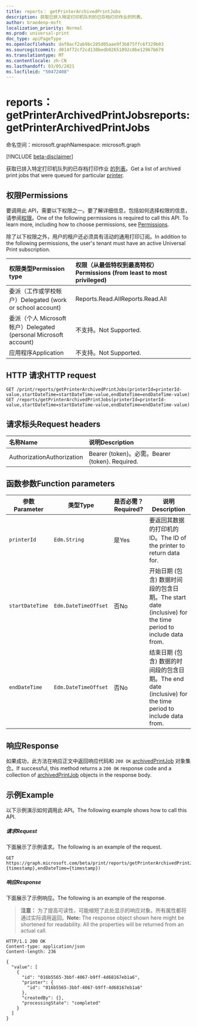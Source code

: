 ```yaml
---
title: reports： getPrinterArchivedPrintJobs
description: 获取已排入特定打印机队列的已存档打印作业的列表。
author: braedenp-msft
localization_priority: Normal
ms.prod: universal-print
doc_type: apiPageType
ms.openlocfilehash: daf0acf2ab9bc285d05aae9f3b875ffc6f329b03
ms.sourcegitcommit: d014f72cf2cd130bedb02651092c0be12967b679
ms.translationtype: MT
ms.contentlocale: zh-CN
ms.lasthandoff: 03/05/2021
ms.locfileid: "50472408"
---
```

# <a name="reports-getprinterarchivedprintjobs"></a><span data-ttu-id="9c1a1-103">reports： getPrinterArchivedPrintJobs</span><span class="sxs-lookup"><span data-stu-id="9c1a1-103">reports: getPrinterArchivedPrintJobs</span></span>

<span data-ttu-id="9c1a1-104">命名空间：microsoft.graph</span><span class="sxs-lookup"><span data-stu-id="9c1a1-104">Namespace: microsoft.graph</span></span>

[!INCLUDE [beta-disclaimer](../../includes/beta-disclaimer.md)]

<span data-ttu-id="9c1a1-105">获取已排入特定打印机队列的已存档打印作业 [的列表](../resources/printer.md)。</span><span class="sxs-lookup"><span data-stu-id="9c1a1-105">Get a list of archived print jobs that were queued for particular [printer](../resources/printer.md).</span></span>

## <a name="permissions"></a><span data-ttu-id="9c1a1-106">权限</span><span class="sxs-lookup"><span data-stu-id="9c1a1-106">Permissions</span></span>
<span data-ttu-id="9c1a1-p101">要调用此 API，需要以下权限之一。要了解详细信息，包括如何选择权限的信息，请参阅[权限](/graph/permissions-reference)。</span><span class="sxs-lookup"><span data-stu-id="9c1a1-p101">One of the following permissions is required to call this API. To learn more, including how to choose permissions, see [Permissions](/graph/permissions-reference).</span></span>

<span data-ttu-id="9c1a1-109">除了以下权限之外，用户的租户还必须具有活动的通用打印订阅。</span><span class="sxs-lookup"><span data-stu-id="9c1a1-109">In addition to the following permissions, the user's tenant must have an active Universal Print subscription.</span></span>

|<span data-ttu-id="9c1a1-110">权限类型</span><span class="sxs-lookup"><span data-stu-id="9c1a1-110">Permission type</span></span> | <span data-ttu-id="9c1a1-111">权限（从最低特权到最高特权）</span><span class="sxs-lookup"><span data-stu-id="9c1a1-111">Permissions (from least to most privileged)</span></span> |
|:---------------|:--------------------------------------------|
|<span data-ttu-id="9c1a1-112">委派（工作或学校帐户）</span><span class="sxs-lookup"><span data-stu-id="9c1a1-112">Delegated (work or school account)</span></span>| <span data-ttu-id="9c1a1-113">Reports.Read.All</span><span class="sxs-lookup"><span data-stu-id="9c1a1-113">Reports.Read.All</span></span> |
|<span data-ttu-id="9c1a1-114">委派（个人 Microsoft 帐户）</span><span class="sxs-lookup"><span data-stu-id="9c1a1-114">Delegated (personal Microsoft account)</span></span>|<span data-ttu-id="9c1a1-115">不支持。</span><span class="sxs-lookup"><span data-stu-id="9c1a1-115">Not Supported.</span></span>|
|<span data-ttu-id="9c1a1-116">应用程序</span><span class="sxs-lookup"><span data-stu-id="9c1a1-116">Application</span></span>|<span data-ttu-id="9c1a1-117">不支持。</span><span class="sxs-lookup"><span data-stu-id="9c1a1-117">Not Supported.</span></span>|

## <a name="http-request"></a><span data-ttu-id="9c1a1-118">HTTP 请求</span><span class="sxs-lookup"><span data-stu-id="9c1a1-118">HTTP request</span></span>
<!-- { "blockType": "ignored" } -->
```http
GET /print/reports/getPrinterArchivedPrintJobs(printerId=printerId-value,startDateTime=startDateTime-value,endDateTime=endDateTime-value)
GET /reports/getPrinterArchivedPrintJobs(printerId=printerId-value,startDateTime=startDateTime-value,endDateTime=endDateTime-value)
```
## <a name="request-headers"></a><span data-ttu-id="9c1a1-119">请求标头</span><span class="sxs-lookup"><span data-stu-id="9c1a1-119">Request headers</span></span>
| <span data-ttu-id="9c1a1-120">名称</span><span class="sxs-lookup"><span data-stu-id="9c1a1-120">Name</span></span>          | <span data-ttu-id="9c1a1-121">说明</span><span class="sxs-lookup"><span data-stu-id="9c1a1-121">Description</span></span>   |
|:--------------|:--------------|
| <span data-ttu-id="9c1a1-122">Authorization</span><span class="sxs-lookup"><span data-stu-id="9c1a1-122">Authorization</span></span> | <span data-ttu-id="9c1a1-p102">Bearer {token}。必需。</span><span class="sxs-lookup"><span data-stu-id="9c1a1-p102">Bearer {token}. Required.</span></span> |

## <a name="function-parameters"></a><span data-ttu-id="9c1a1-125">函数参数</span><span class="sxs-lookup"><span data-stu-id="9c1a1-125">Function parameters</span></span>

| <span data-ttu-id="9c1a1-126">参数</span><span class="sxs-lookup"><span data-stu-id="9c1a1-126">Parameter</span></span>     | <span data-ttu-id="9c1a1-127">类型</span><span class="sxs-lookup"><span data-stu-id="9c1a1-127">Type</span></span>                 | <span data-ttu-id="9c1a1-128">是否必需？</span><span class="sxs-lookup"><span data-stu-id="9c1a1-128">Required?</span></span> | <span data-ttu-id="9c1a1-129">说明</span><span class="sxs-lookup"><span data-stu-id="9c1a1-129">Description</span></span>                                                          |
|---------------|----------------------|-----------|----------------------------------------------------------------------|
| `printerId`   | `Edm.String`         | <span data-ttu-id="9c1a1-130">是</span><span class="sxs-lookup"><span data-stu-id="9c1a1-130">Yes</span></span>       | <span data-ttu-id="9c1a1-131">要返回其数据的打印机的 ID。</span><span class="sxs-lookup"><span data-stu-id="9c1a1-131">The ID of the printer to return data for.</span></span>                            |
| `startDateTime` | `Edm.DateTimeOffset` | <span data-ttu-id="9c1a1-132">否</span><span class="sxs-lookup"><span data-stu-id="9c1a1-132">No</span></span>        | <span data-ttu-id="9c1a1-133">开始日期 (包含) 数据时间段的包含日期。</span><span class="sxs-lookup"><span data-stu-id="9c1a1-133">The start date (inclusive) for the time period to include data from.</span></span> |
| `endDateTime`   | `Edm.DateTimeOffset` | <span data-ttu-id="9c1a1-134">否</span><span class="sxs-lookup"><span data-stu-id="9c1a1-134">No</span></span>        | <span data-ttu-id="9c1a1-135">结束日期 (包含) 数据的时间段的包含日期。</span><span class="sxs-lookup"><span data-stu-id="9c1a1-135">The end date (inclusive) for the time period to include data from.</span></span>   |

## <a name="response"></a><span data-ttu-id="9c1a1-136">响应</span><span class="sxs-lookup"><span data-stu-id="9c1a1-136">Response</span></span>
<span data-ttu-id="9c1a1-137">如果成功，此方法在响应正文中返回响应代码和 `200 OK` [archivedPrintJob](../resources/archivedprintjob.md) 对象集合。</span><span class="sxs-lookup"><span data-stu-id="9c1a1-137">If successful, this method returns a `200 OK` response code and a collection of [archivedPrintJob](../resources/archivedprintjob.md) objects in the response body.</span></span>

## <a name="example"></a><span data-ttu-id="9c1a1-138">示例</span><span class="sxs-lookup"><span data-stu-id="9c1a1-138">Example</span></span>
<span data-ttu-id="9c1a1-139">以下示例演示如何调用此 API。</span><span class="sxs-lookup"><span data-stu-id="9c1a1-139">The following example shows how to call this API.</span></span>
##### <a name="request"></a><span data-ttu-id="9c1a1-140">请求</span><span class="sxs-lookup"><span data-stu-id="9c1a1-140">Request</span></span>
<span data-ttu-id="9c1a1-141">下面展示了示例请求。</span><span class="sxs-lookup"><span data-stu-id="9c1a1-141">The following is an example of the request.</span></span>
<!-- {
  "blockType": "request",
  "name": "reports-getprinterarchivedprintjobs"
}-->
```http
GET https://graph.microsoft.com/beta/print/reports/getPrinterArchivedPrintJobs(printerId='{id}',startDateTime={timestamp},endDateTime={timestamp})
```

##### <a name="response"></a><span data-ttu-id="9c1a1-142">响应</span><span class="sxs-lookup"><span data-stu-id="9c1a1-142">Response</span></span>
<span data-ttu-id="9c1a1-143">下面展示了示例响应。</span><span class="sxs-lookup"><span data-stu-id="9c1a1-143">The following is an example of the response.</span></span>
><span data-ttu-id="9c1a1-p103">**注意：** 为了提高可读性，可能缩短了此处显示的响应对象。所有属性都将通过实际调用返回。</span><span class="sxs-lookup"><span data-stu-id="9c1a1-p103">**Note:** The response object shown here might be shortened for readability. All the properties will be returned from an actual call.</span></span>
<!-- {
  "blockType": "response",
  "truncated": true,
  "@odata.type": "microsoft.graph.archivedPrintJob"
} -->
```http
HTTP/1.1 200 OK
Content-type: application/json
Content-length: 236

{
  "value": [
    {
      "id": "016b5565-3bbf-4067-b9ff-4d68167eb1a6",
      "printer": {
        "id": "016b5565-3bbf-4067-b9ff-4d68167eb1a6"
      },
      "createdBy": {},
      "processingState": "completed"
    }
  ]
}
```

<!-- uuid: 8fcb5dbc-d5aa-4681-8e31-b001d5168d79
2015-10-25 14:57:30 UTC -->
<!-- {
  "type": "#page.annotation",
  "description": "printJob: getPrinterArchivedPrintJobs",
  "keywords": "",
  "section": "documentation",
  "tocPath": ""
}-->

